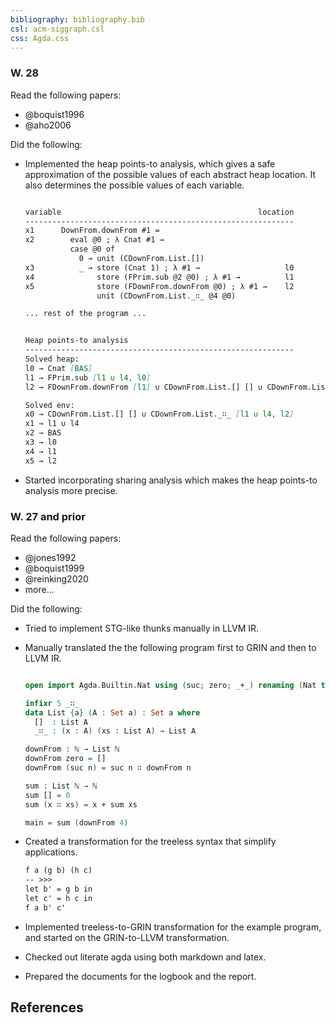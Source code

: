 ```yaml
---
bibliography: bibliography.bib
csl: acm-siggraph.csl
css: Agda.css
---
```


### W. 28

Read the following papers:

- @boquist1996
- @aho2006

Did the following:

- Implemented the heap points-to analysis, which gives a safe approximation
  of the possible values of each abstract heap location. 
  It also determines the possible values of each variable.  

  ```markdown

  variable                                            location
  ------------------------------------------------------------
  x1      DownFrom.downFrom #1 =
  x2        eval @0 ; λ Cnat #1 →
            case @0 of
              0 → unit (CDownFrom.List.[])
  x3          _ → store (Cnat 1) ; λ #1 →                   l0
  x4              store (FPrim.sub @2 @0) ; λ #1 →          l1
  x5              store (FDownFrom.downFrom @0) ; λ #1 →    l2
                  unit (CDownFrom.List._∷_ @4 @0) 

  ... rest of the program ...
  

  Heap points-to analysis
  ------------------------------------------------------------
  Solved heap:
  l0 → Cnat [BAS]
  l1 → FPrim.sub [l1 ∪ l4, l0]
  l2 → FDownFrom.downFrom [l1] ∪ CDownFrom.List.[] [] ∪ CDownFrom.List._∷_ [l1 ∪ l4, l2]

  Solved env:
  x0 → CDownFrom.List.[] [] ∪ CDownFrom.List._∷_ [l1 ∪ l4, l2]
  x1 → l1 ∪ l4
  x2 → BAS
  x3 → l0
  x4 → l1
  x5 → l2
  ```
- Started incorporating sharing analysis which makes the heap points-to 
  analysis more precise.

### W. 27 and prior

Read the following papers:  

- @jones1992 
- @boquist1999
- @reinking2020
- more... 

Did the following:

- Tried to implement STG-like thunks manually in LLVM IR.  
- Manually translated the the following program first to GRIN and then
  to LLVM IR.  

  ```agda  

  open import Agda.Builtin.Nat using (suc; zero; _+_) renaming (Nat to ℕ) 

  infixr 5 _∷_
  data List {a} (A : Set a) : Set a where
    []  : List A
    _∷_ : (x : A) (xs : List A) → List A

  downFrom : ℕ → List ℕ
  downFrom zero = []
  downFrom (suc n) = suc n ∷ downFrom n 
  
  sum : List ℕ → ℕ
  sum [] = 0
  sum (x ∷ xs) = x + sum xs
  
  main = sum (downFrom 4)
  ```

- Created a transformation for the treeless syntax that 
  simplify applications.

  ```markdown
  f a (g b) (h c)
  -- >>>
  let b' = g b in
  let c' = h c in
  f a b' c'
  ```
- Implemented treeless-to-GRIN transformation for the example program, 
  and started on the GRIN-to-LLVM transformation.
- Checked out literate agda using both markdown and latex.  
- Prepared the documents for the logbook and the report.  

References
----------

